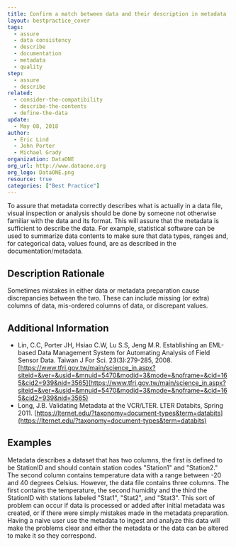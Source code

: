 ```yaml
---
title: Confirm a match between data and their description in metadata
layout: bestpractice_cover
tags:
  - assure
  - data consistency
  - describe
  - documentation
  - metadata
  - quality
step:
  - assure
  - describe
related:
  - consider-the-compatibility
  - describe-the-contents
  - define-the-data
update:
  - May 08, 2018
author:
  - Eric Lind
  - John Porter
  - Michael Grady
organization: DataONE
org_url: http://www.dataone.org
org_logo: DataONE.png
resource: true
categories: ["Best Practice"]
---
```


To assure that metadata correctly describes what is actually in a data file, visual inspection or analysis should be done by someone not otherwise familiar with the data and its format. This will assure that the metadata is sufficient to describe the data. For example, statistical software can be used to summarize data contents to make sure that data types, ranges and, for categorical data, values found, are as described in the documentation/metadata.

## Description Rationale

Sometimes mistakes in either data or metadata preparation cause discrepancies between the two. These can include missing (or extra) columns of data, mis-ordered columns of data, or discrepant values.

## Additional Information

- Lin, C.C, Porter JH, Hsiao C.W, Lu S.S, Jeng M.R. Establishing an EML-based Data Management System for Automating Analysis of Field Sensor Data. Taiwan J For Sci. 23(3):279-285, 2008.
[https://www.tfri.gov.tw/main/science_in.aspx?siteid=&ver=&usid=&mnuid=5470&modid=3&mode=&noframe=&cid=165&cid2=939&nid=3565](https://www.tfri.gov.tw/main/science_in.aspx?siteid=&ver=&usid=&mnuid=5470&modid=3&mode=&noframe=&cid=165&cid2=939&nid=3565)
- Long, J.B. Validating Metadata at the VCR/LTER. LTER Databits, Spring 2011.
[https://lternet.edu/?taxonomy=document-types&term=databits](https://lternet.edu/?taxonomy=document-types&term=databits)

## Examples

Metadata describes a dataset that has two columns, the first is defined to be StationID and should contain station codes "Station1" and "Station2." The second column contains temperature data with a range between -20 and 40 degrees Celsius. However, the data file contains three columns. The first contains the temperature, the second humidity and the third the StationID with stations labeled "Stat1", "Stat2", and "Stat3". This sort of problem can occur if data is processed or added after initial metadata was created, or if there were simply mistakes made in the metadata preparation. Having a naive user use the metadata to ingest and analyze this data will make the problems clear and either the metadata or the data can be altered to make it so they correspond.
